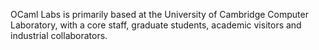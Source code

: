 OCaml Labs is primarily based at the University of Cambridge Computer Laboratory, with a core
staff, graduate students, academic visitors and industrial collaborators.
